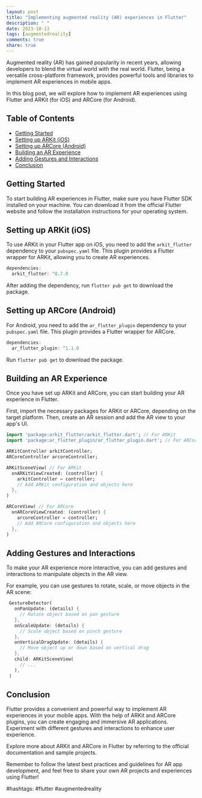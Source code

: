```yaml
---
layout: post
title: "Implementing augmented reality (AR) experiences in Flutter"
description: " "
date: 2023-10-13
tags: [augmentedreality]
comments: true
share: true
---
```


Augmented reality (AR) has gained popularity in recent years, allowing developers to blend the virtual world with the real world. Flutter, being a versatile cross-platform framework, provides powerful tools and libraries to implement AR experiences in mobile apps.

In this blog post, we will explore how to implement AR experiences using Flutter and ARKit (for iOS) and ARCore (for Android).

## Table of Contents
- [Getting Started](#getting-started)
- [Setting up ARKit (iOS)](#setting-up-arkit-ios)
- [Setting up ARCore (Android)](#setting-up-arcore-android)
- [Building an AR Experience](#building-an-ar-experience)
- [Adding Gestures and Interactions](#adding-gestures-and-interactions)
- [Conclusion](#conclusion)

## Getting Started
To start building AR experiences in Flutter, make sure you have Flutter SDK installed on your machine. You can download it from the official Flutter website and follow the installation instructions for your operating system.

## Setting up ARKit (iOS)
To use ARKit in your Flutter app on iOS, you need to add the `arkit_flutter` dependency to your `pubspec.yaml` file. This plugin provides a Flutter wrapper for ARKit, allowing you to create AR experiences.

```dart
dependencies:
  arkit_flutter: ^0.7.0
```

After adding the dependency, run `flutter pub get` to download the package.

## Setting up ARCore (Android)
For Android, you need to add the `ar_flutter_plugin` dependency to your `pubspec.yaml` file. This plugin provides a Flutter wrapper for ARCore.

```dart
dependencies:
  ar_flutter_plugin: ^1.1.0
```

Run `flutter pub get` to download the package.

## Building an AR Experience
Once you have set up ARKit and ARCore, you can start building your AR experience in Flutter.

First, import the necessary packages for ARKit or ARCore, depending on the target platform. Then, create an AR session and add the AR view to your app's UI.

```dart
import 'package:arkit_flutter/arkit_flutter.dart'; // For ARKit
import 'package:ar_flutter_plugin/ar_flutter_plugin.dart'; // For ARCore

ARKitController arkitController;
ARCoreController arcoreController;

ARKitSceneView( // For ARKit
  onARKitViewCreated: (controller) {
    arkitController = controller;
    // Add ARKit configuration and objects here
  },
)

ARCoreView( // For ARCore
  onARCoreViewCreated: (controller) {
    arcoreController = controller;
    // Add ARCore configuration and objects here
  },
)
```

## Adding Gestures and Interactions
To make your AR experience more interactive, you can add gestures and interactions to manipulate objects in the AR view.

For example, you can use gestures to rotate, scale, or move objects in the AR scene:

```dart
 GestureDetector(
   onPanUpdate: (details) {
     // Rotate object based on pan gesture
   },
   onScaleUpdate: (details) {
     // Scale object based on pinch gesture
   },
   onVerticalDragUpdate: (details) {
     // Move object up or down based on vertical drag
   },
   child: ARKitSceneView(
     // ...
   ),
 )
```

## Conclusion
Flutter provides a convenient and powerful way to implement AR experiences in your mobile apps. With the help of ARKit and ARCore plugins, you can create engaging and immersive AR applications. Experiment with different gestures and interactions to enhance user experience.

Explore more about ARKit and ARCore in Flutter by referring to the official documentation and sample projects.

Remember to follow the latest best practices and guidelines for AR app development, and feel free to share your own AR projects and experiences using Flutter!

#hashtags: #flutter #augmentedreality